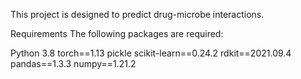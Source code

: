 
This project is designed to predict drug-microbe interactions.

Requirements
The following packages are required:

Python 3.8
torch==1.13
pickle
scikit-learn==0.24.2
rdkit==2021.09.4
pandas==1.3.3
numpy==1.21.2
